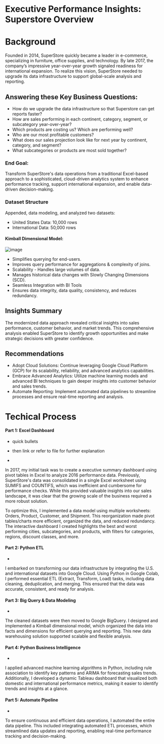 # Executive Performance Insights: Superstore Overview

# Background
Founded in 2014, SuperStore quickly became a leader in e-commerce, specializing in furniture, office supplies, and technology. By late 2017, the company’s impressive year-over-year growth signaled readiness for international expansion. To realize this vision, SuperStore needed to upgrade its data infrastructure to support global-scale analysis and reporting.

## Answering these Key Business Questions:
- How do we upgrade the data infrastructure so that Superstore can get reports faster?
- How are sales performing in each continent, category, segment, or subcategory year-over-year?
- Which products are costing us? Which are performing well?
- Who are our most profitable customers?
- What does our sales projection look like for next year by continent, category, and segment?
- What subcategories or products are most sold together?

### End Goal: 
Transform SuperStore's data operations from a traditional Excel-based approach to a sophisticated, cloud-driven analytics system to enhance performance tracking, support international expansion, and enable data-driven decision-making.

### Dataset Structure
Appended, data modeling, and analyzed two datasets:
- United States Data: 10,000 rows
- International Data: 50,000 rows
  
#### Kimball Dimensional Model:
![image](https://github.com/user-attachments/assets/3aa766ac-4d7c-4ce6-9997-44c80821e35a)

- Simplifies querying for end-users.
- Improves query performance for aggregations & complexity of joins.
- Scalability - Handles large volumes of data.
- Manages historical data changes with Slowly Changing Dimensions (SCD).
- Seamless Integration with BI Tools
- Ensures data integrity, data quality, consistency, and reduces redundancy.


## Insights Summary
The modernized data approach revealed critical insights into sales performance, customer behavior, and market trends. This comprehensive analysis enabled SuperStore to identify growth opportunities and make strategic decisions with greater confidence.

## Recommendations
- Adopt Cloud Solutions: Continue leveraging Google Cloud Platform (GCP) for its scalability, reliability, and advanced analytics capabilities.
- Embrace Advanced Analytics: Utilize machine learning models and advanced BI techniques to gain deeper insights into customer behavior and sales trends.
- Automate Reporting: Implement automated data pipelines to streamline processes and ensure real-time reporting and analysis.

# Techical Process

#### Part 1: Excel Dashboard
- quick bullets
- then link or refer to file for further explanation

- 
In 2017, my initial task was to create a executive summary dashboard using pivot tables in Excel to analyze 2016 performance data. Previously, SuperStore's data was consolidated in a single Excel worksheet using SUMIFS and COUNTIFS, which was inefficient and cumbersome for performance checks.
While this provided valuable insights into our sales landscape, it was clear that the growing scale of the business required a more robust solution.

To optimize this, I implemented a data model using multiple worksheets: Orders, Product, Customer, and Shipment. This reorganization made pivot tables/charts more efficient, organized the data, and reduced redundancy. The interactive dashboard I created highlights the best and worst performing cities, subcategories, and products, with filters for categories, regions, discount classes, and more.

#### Part 2: Python ETL
-
I embarked on transforming our data infrastructure by integrating the U.S. and international datasets into Google Cloud. Using Python in Google Colab, I performed essential ETL (Extract, Transform, Load) tasks, including data cleaning, deduplication, and merging. This ensured that the data was accurate, consistent, and ready for analysis.

#### Part 3: Big Query & Data Modeling
-
The cleaned datasets were then moved to Google BigQuery. I designed and implemented a Kimball dimensional model, which organized the data into facts and dimensions for efficient querying and reporting. This new data warehousing solution supported scalable and flexible analysis.

#### Part 4: Python Business Intelligence
-
I applied advanced machine learning algorithms in Python, including rule association to identify key patterns and ARIMA for forecasting sales trends. Additionally, I developed a dynamic Tableau dashboard that visualized both domestic and international performance metrics, making it easier to identify trends and insights at a glance.

#### Part 5: Automate Pipeline
-
To ensure continuous and efficient data operations, I automated the entire data pipeline. This included integrating automated ETL processes, which streamlined data updates and reporting, enabling real-time performance tracking and decision-making.
